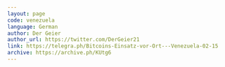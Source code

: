 ```yaml
---
layout: page
code: venezuela
language: German
author: Der Geier
author_url: https://twitter.com/DerGeier21
link: https://telegra.ph/Bitcoins-Einsatz-vor-Ort---Venezuela-02-15
archive: https://archive.ph/KUtg6
---
```

